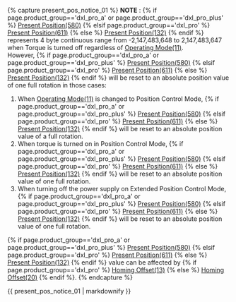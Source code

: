 
{% capture present_pos_notice_01 %}
**NOTE** : {% if page.product_group=='dxl_pro_a' or page.product_group=='dxl_pro_plus' %} [Present Position(580)](#present-position) {% elsif page.product_group=='dxl_pro' %} [Present Position(611)](#present-position) {% else %} [Present Position(132)](#present-position) {% endif %} represents 4 byte continuous range from -2,147,483,648 to 2,147,483,647 when Torque is turned off regardless of [Operating Mode(11)](#operating-mode11).  
However, {% if page.product_group=='dxl_pro_a' or page.product_group=='dxl_pro_plus' %} [Present Position(580)](#present-position) {% elsif page.product_group=='dxl_pro' %} [Present Position(611)](#present-position) {% else %} [Present Position(132)](#present-position) {% endif %} will be reset to an absolute position value of one full rotation in those cases:
1. When [Operating Mode(11)](#operating-mode11) is changed to Position Control Mode, {% if page.product_group=='dxl_pro_a' or page.product_group=='dxl_pro_plus' %} [Present Position(580)](#present-position) {% elsif page.product_group=='dxl_pro' %} [Present Position(611)](#present-position) {% else %} [Present Position(132)](#present-position) {% endif %} will be reset to an absolute position value of a full rotation.
2. When torque is turned on in Position Control Mode, {% if page.product_group=='dxl_pro_a' or page.product_group=='dxl_pro_plus' %} [Present Position(580)](#present-position) {% elsif page.product_group=='dxl_pro' %} [Present Position(611)](#present-position) {% else %} [Present Position(132)](#present-position) {% endif %} will be reset to an absolute position value of one full rotation.
3. When turning off the power supply on Extended Position Control Mode, {% if page.product_group=='dxl_pro_a' or page.product_group=='dxl_pro_plus' %} [Present Position(580)](#present-position) {% elsif page.product_group=='dxl_pro' %} [Present Position(611)](#present-position) {% else %} [Present Position(132)](#present-position) {% endif %} will be reset to an absolute position value of one full rotation.  

{% if page.product_group=='dxl_pro_a' or page.product_group=='dxl_pro_plus' %} [Present Position(580)](#present-position) {% elsif page.product_group=='dxl_pro' %} [Present Position(611)](#present-position) {% else %} [Present Position(132)](#present-position) {% endif %} value can be affected by {% if page.product_group=='dxl_pro' %} [Homing Offset(13)](#homing-offset) {% else %} [Homing Offset(20)](#homing-offset) {% endif %}.
{% endcapture %}
<div class="notice">{{ present_pos_notice_01 | markdownify }}</div>

